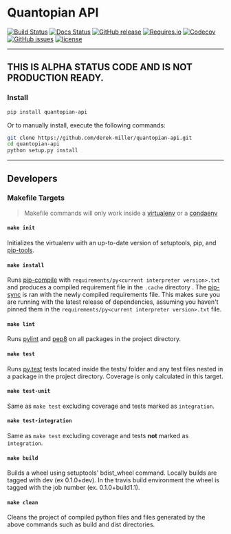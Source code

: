 # Quantopian API

[![Build Status](https://img.shields.io/travis/derek-miller/quantopian-api.svg)](https://travis-ci.org/derek-miller/quantopian-api)
[![Docs Status](https://readthedocs.org/projects/quantopian-api2/badge/?version=latest)](http://quantopian-api2.readthedocs.io/en/latest/?badge=latest)
[![GitHub release](https://img.shields.io/pypi/v/quantopian-api.svg)](https://pypi.python.org/pypi/quantopian-api/)
[![Requires.io](https://img.shields.io/requires/github/derek-miller/quantopian-api.svg)](https://requires.io/github/derek-miller/quantopian-api/requirements/?branch=master)
[![Codecov](https://img.shields.io/codecov/c/github/derek-miller/quantopian-api.svg)](https://codecov.io/gh/derek-miller/quantopian-api)
[![GitHub issues](https://img.shields.io/github/issues/derek-miller/quantopian-api.svg)](https://github.com/derek-miller/quantopian-api/issues)
[![license](https://img.shields.io/github/license/derek-miller/quantopian-api.svg)](https://github.com/derek-miller/quantopian-api/blob/master/LICENSE)

***

## THIS IS ALPHA STATUS CODE AND IS NOT PRODUCTION READY.

### Install

```bash
pip install quantopian-api
```

Or to manually install, execute the following commands:
```bash
git clone https://github.com/derek-miller/quantopian-api.git
cd quantopian-api
python setup.py install
```
***

## Developers

### Makefile Targets

> Makefile commands will only work inside a [virtualenv](https://virtualenv.pypa.io/en/latest/) or a
[condaenv](http://conda.pydata.org/docs/using/envs.html)

#### `make init`

Initializes the virtualenv with an up-to-date version of setuptools, pip, and
[pip-tools](https://github.com/nvie/pip-tools/).

#### `make install`

Runs [pip-compile] with `requirements/py<current interpreter version>.txt` and produces a compiled requirement file in
the `.cache` directory . The [pip-sync] is ran with the newly compiled requirements file. This makes sure you are
running with the latest release of dependencies, assuming you haven't pinned them in the
`requirements/py<current interpreter version>.txt` file.

#### `make lint`

Runs [pylint] and [pep8] on all packages in the project directory.

#### `make test`

Runs [py.test] tests located inside the tests/ folder and any test files nested in a package in the project directory.
Coverage is only calculated in this target.

#### `make test-unit`

Same as `make test` excluding coverage and tests marked as `integration`.

#### `make test-integration`

Same as `make test` excluding coverage and tests **not** marked as `integration`.

#### `make build`

Builds a wheel using setuptools' bdist_wheel command. Locally builds are tagged with dev (ex 0.1.0+dev). In the travis
build environment the wheel is tagged with the job number (ex. 0.1.0+build1.1).

#### `make clean`

Cleans the project of compiled python files and files generated by the above commands such as build and dist directories.


[pylint]: https://www.pylint.org/
[pep8]: https://pep8.readthedocs.io/en/latest/
[py.test]: http://pytest.org/latest/
[pip-tools]: https://github.com/nvie/pip-tools/#pip-tools--pip-compile--pip-sync
[pip-compile]: https://github.com/nvie/pip-tools/#example-usage-for-pip-compile
[pip-sync]: https://github.com/nvie/pip-tools/#example-usage-for-pip-sync
